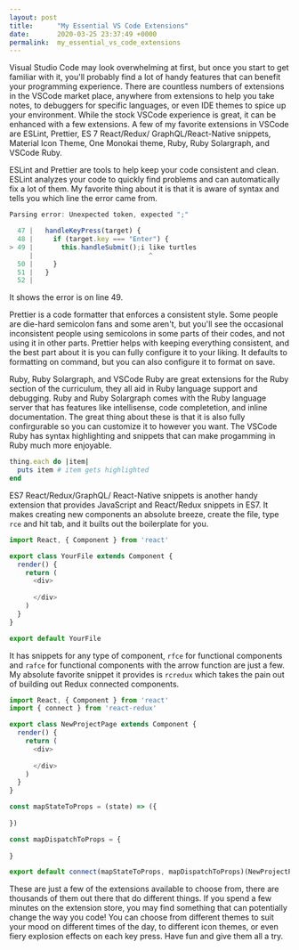 ```yaml
---
layout: post
title:      "My Essential VS Code Extensions"
date:       2020-03-25 23:37:49 +0000
permalink:  my_essential_vs_code_extensions
---
```



Visual Studio Code may look overwhelming at first, but once you start to get familiar with it, you'll probably find a lot of handy features that can benefit your programming experience. There are countless numbers of extensions in the VSCode market place, anywhere from extensions to help you take notes, to debuggers for specific languages, or even IDE themes to spice up your environment. While the stock VSCode experience is great, it can be enhanced with a few extensions. A few of my favorite extensions in VSCode are ESLint, Prettier, ES 7 React/Redux/ GraphQL/React-Native snippets, Material Icon Theme, One Monokai theme, Ruby,  Ruby Solargraph, and VSCode Ruby.

ESLint and Prettier are tools to help keep your code consistent and clean. ESLint analyzes your code to quickly find problems and can automatically fix a lot of them. My favorite thing about it is that it is aware of syntax and tells you which line the error came from. 
```javascript
Parsing error: Unexpected token, expected ";"

  47 |   handleKeyPress(target) {
  48 |     if (target.key === "Enter") {
> 49 |       this.handleSubmit();i like turtles
     |                             ^
  50 |     }
  51 |   }
  52 |
```
It shows the error is on line 49.

Prettier is a code formatter that enforces a consistent style. Some people are die-hard semicolon fans and some aren't, but you'll see the occasional inconsistent people using semicolons in some parts of their codes, and not using it in other parts. Prettier helps with keeping everything consistent, and the best part about it is you can fully configure it to your liking. It defaults to formatting on command, but you can also configure it to format on save. 

Ruby, Ruby Solargraph, and VSCode Ruby are great extensions for the Ruby section of the curriculum, they all aid in Ruby language support and debugging. Ruby and Ruby Solargraph comes with the Ruby language server that has features like intellisense, code completetion, and inline documentation. The great thing about these is that it is also fully confirgurable so you can customize it to however you want. The VSCode Ruby has syntax highlighting and snippets that can make progamming in Ruby much more enjoyable. 

```ruby
thing.each do |item|
  puts item # item gets highlighted
end
```

ES7 React/Redux/GraphQL/ React-Native snippets is another handy extension that provides JavaScript and React/Redux snippets in ES7. It makes creating new components an absolute breeze, create the file, type `rce` and hit tab, and it builts out the boilerplate for you.

```javascript
import React, { Component } from 'react'

export class YourFile extends Component {
  render() {
    return (
      <div>
        
      </div>
    )
  }
}

export default YourFile
```

It has snippets for any type of component, `rfce` for functional components and `rafce` for functional components with the arrow function are just a few. My absolute favorite snippet it provides is `rcredux` which takes the pain out of building out Redux connected components.

```javascript
import React, { Component } from 'react'
import { connect } from 'react-redux'

export class NewProjectPage extends Component {
  render() {
    return (
      <div>
        
      </div>
    )
  }
}

const mapStateToProps = (state) => ({
  
})

const mapDispatchToProps = {
  
}

export default connect(mapStateToProps, mapDispatchToProps)(NewProjectPage)
```

These are just a few of the extensions available to choose from, there are thousands of them out there that do different things. If you spend a few minutes on the extension store, you may find something that can potentially change the way you code! You can choose from different themes to suit your mood on different times of the day, to different icon themes, or even fiery explosion effects on each key press. Have fun and give them all a try.
